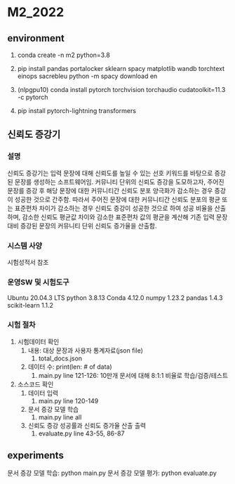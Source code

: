 # M2_2022

## environment
1. conda create -n m2 python=3.8
2. pip install pandas portalocker sklearn spacy matplotlib wandb torchtext einops sacrebleu
python -m spacy download en

3. (nlpgpu10) conda install pytorch torchvision torchaudio cudatoolkit=11.3 -c pytorch
4. pip install pytorch-lightning transformers

## 신뢰도 증강기
### 설명
신뢰도 증강기는 입력 문장에 대해 신뢰도를 높일 수 있는 선호 키워드를 바탕으로 증강된 문장를 생성하는 소프트웨어임.
커뮤니티 단위의 신뢰도 증강을 도모하고자, 주어진 문장를 증강 후 해당 문장에 대한 커뮤니티간 신뢰도 분포 양극화가 감소하는 경우 
증강이 성공한 것으로 간주함.
따라서 주어진 문장에 대한 커뮤니티간 신뢰도 분포의 평균 또는 표준편차 차이가 감소하는 경우 신뢰도 증강이 성공한 것으로 하여 성공 비율을
산출하며, 감소한 신뢰도 평균값 차이와 감소한 표준편차 값의 평균을 계산해 기존 입력 문장 대비 증강된 문장의 커뮤니티 단위 신뢰도 증가율을 산출함.

### 시스템 사양
시험성적서 참조

### 운영SW 및 시험도구
Ubuntu 20.04.3 LTS
python 3.8.13
Conda 4.12.0
numpy 1.23.2
pandas 1.4.3
scikit-learn 1.1.2

### 시험 절차
1. 시험데이터 확인
   1. 내용: 대상 문장과 사용자 통계자료(json file)
      1. total_docs.json
   2. 데이터 수: print(len: # of data)
      1. main.py line 121-126: 10만개 문서에 대해 8:1:1 비율로 학습/검증/테스트
2. 소스코드 확인
   1. 데이터 입력
      1. main.py line 120-149
   2. 문서 증강 모델 학습
      1. main.py line all
   3. 신뢰도 증강 성공률과 신뢰도 증가율 산출 출력
      1. evaluate.py line 43-55, 86-87
   
## experiments
문서 증강 모델 학습: python main.py
문서 증강 모델 평가: python evaluate.py
